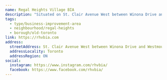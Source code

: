 ```yaml
---
name: Regal Heights Village BIA
description: "Situated on St. Clair Avenue West between Winona Drive and Westmount Avenue, Regal Heights Village BIA is centered on the headwaters of Garrison Creek. The main street, with its iconic streetcars, boasts a number of unique shops and restaurants as well as a renowned ballet school and an innovative neighbourhood gallery."
tags:
  - type/business-improvement-area
  - neighbourhood/regal-heights
  - borough/old-toronto
link: https://rhvbia.com
address:
  streetAddress: St. Clair Avenue West between Winona Drive and Westmount Avenue
  addressLocality: Toronto
  addressRegion: ON
social:
  instagram: https://www.instagram.com/rhvbia/
  facebook: https://www.facebook.com/rhvbia/
---
```

